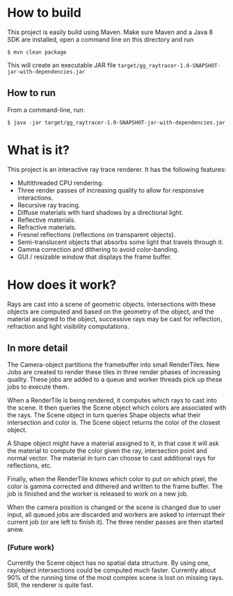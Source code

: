 # How to build

This project is easily build using Maven. Make sure Maven and a Java 8 SDK are installed, open a command line on this directory and run

    $ mvn clean package

This will create an executable JAR file `target/gg_raytracer-1.0-SNAPSHOT-jar-with-dependencies.jar`

## How to run

From a command-line, run:

    $ java -jar target/gg_raytracer-1.0-SNAPSHOT-jar-with-dependencies.jar

# What is it?

This project is an interactive ray trace renderer. It has the following features:

- Multithreaded CPU rendering.
- Three render passes of increasing quality to allow for responsive interactions.
- Recursive ray tracing.
- Diffuse materials with hard shadows by a directional light.
- Reflective materials.
- Refractive materials.
- Fresnel reflections (reflections on transparent objects).
- Semi-translucent objects that absorbs some light that travels through it.
- Gamma correction and dithering to avoid color-banding.
- GUI / resizable window that displays the frame buffer.

# How does it work?

Rays are cast into a scene of geometric objects. Intersections with these objects are computed and based on the geometry of the object, and the material assigned to the object, successive rays may be cast for reflection, refraction and light visibility computations.

## In more detail

The Camera-object partitions the framebuffer into small RenderTiles. New Jobs are created to render these tiles in three render phases of increasing quality. These jobs are added to a queue and worker threads pick up these jobs to execute them.

When a RenderTile is being rendered, it computes which rays to cast into the scene. It then queries the Scene object which colors are associated with the rays. The Scene object in turn queries Shape objects what their intersection and color is. The Scene object returns the color of the closest object.

A Shape object might have a material assigned to it, in that case it will ask the material to compute the color given the ray, intersection point and normal vector. The material in turn can choose to cast additional rays for reflections, etc.

Finally, when the RenderTile knows which color to put on which pixel, the color is gamma corrected and dithered and written to the frame buffer. The job is finished and the worker is released to work on a new job.

When the camera position is changed or the scene is changed due to user input, all queued jobs are discarded and workers are asked to interrupt their current job (or are left to finish it). The three render passes are then started anew.

### (Future work)

Currently the Scene object has no spatial data structure. By using one, ray/object intersections could be computed much faster. Currently about 90% of the running time of the most complex scene is lost on missing rays. Still, the renderer is quite fast.
